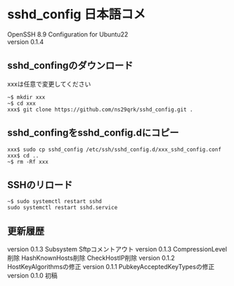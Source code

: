 # sshd_config 日本語コメ

OpenSSH 8.9 Configuration for Ubuntu22  
version 0.1.4

## sshd_confingのダウンロード

xxxは任意で変更してください

```Shell
~$ mkdir xxx
~$ cd xxx
xxx$ git clone https://github.com/ns29qrk/sshd_config.git .
```

## sshd_confingをsshd_config.dにコピー

```Shell
xxx$ sudo cp sshd_config /etc/ssh/sshd_config.d/xxx_sshd_config.conf
xxx$ cd ..
~$ rm -Rf xxx
```

## SSHのリロード

```Shell
~$ sudo systemctl restart sshd
sudo systemctl restart sshd.service
```

## 更新履歴
version 0.1.3   Subsystem Sftpコメントアウト
version 0.1.3   CompressionLevel削除
                HashKnownHosts削除
                CheckHostIP削除
version 0.1.2   HostKeyAlgorithmsの修正
version 0.1.1   PubkeyAcceptedKeyTypesの修正
version 0.1.0   初稿